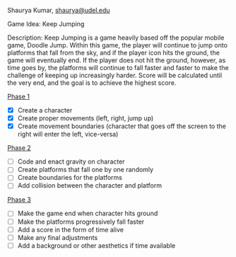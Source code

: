 Shaurya Kumar, shaurya@udel.edu

Game Idea: Keep Jumping 

Description: Keep Jumping is a game heavily based off the
popular mobile game, Doodle Jump. Within this game, the player will
continue to jump onto platforms that fall from the sky, and 
if the player icon hits the ground, the game will eventually
end. If the player does not hit the ground, however, as time
goes by, the platforms will continue to fall faster and faster
to make the challenge of keeping up increasingly harder. Score
will be calculated until the very end, and the goal is to achieve
the highest score. 

<u>Phase 1</u>
- [X] Create a character 
- [X] Create proper movements (left, right, jump up)
- [X] Create movement boundaries (character that goes off 
   the screen to the right will enter the left, vice-versa)

<u>Phase 2</u>
- [ ] Code and enact gravity on character
- [ ] Create platforms that fall one by one randomly
- [ ] Create boundaries for the platforms
- [ ] Add collision between the character and platform

<u>Phase 3</u>
- [ ] Make the game end when character hits ground
- [ ] Make the platforms progressively fall faster 
- [ ] Add a score in the form of time alive
- [ ] Make any final adjustments 
- [ ] Add a background or other aesthetics if time available